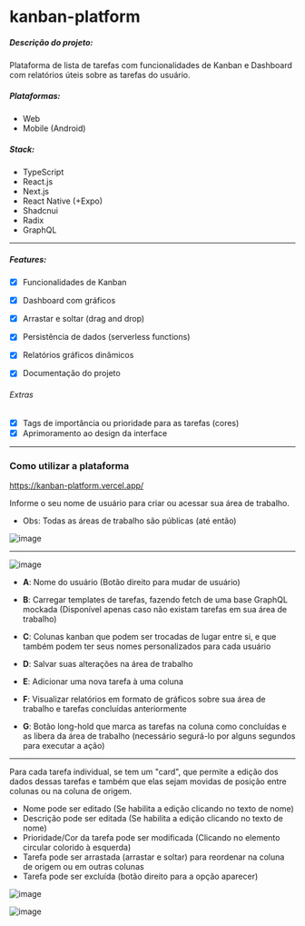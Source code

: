 # kanban-platform

##### Descrição do projeto:

Plataforma de lista de tarefas com funcionalidades de Kanban e Dashboard com relatórios úteis sobre as tarefas do usuário.

##### Plataformas:
- Web
- Mobile (Android)

##### Stack:
- TypeScript
- React.js
- Next.js
- React Native (+Expo)
- Shadcnui
- Radix
- GraphQL

---

##### Features:
- [x] Funcionalidades de Kanban 
- [x] Dashboard com gráficos
- [x] Arrastar e soltar (drag and drop)
- [x] Persistência de dados (serverless functions)
- [x] Relatórios gráficos dinâmicos
- [x] Documentação do projeto


###### Extras
- [x] Tags de importância ou prioridade para as tarefas (cores)
- [x] Aprimoramento ao design da interface

---

### Como utilizar a plataforma

https://kanban-platform.vercel.app/

Informe o seu nome de usuário para criar ou acessar sua área de trabalho. 
- Obs: Todas as áreas de trabalho são públicas (até então)

![image](https://github.com/user-attachments/assets/c6538e25-6059-4723-b9f2-f158c2bed9b8)

---

![image](https://github.com/user-attachments/assets/fd719ee1-db5c-4d24-99fa-8e148bb8ae05)

- **A**: Nome do usuário (Botão direito para mudar de usuário)

- **B**: Carregar templates de tarefas, fazendo fetch de uma base GraphQL mockada (Disponível apenas caso não existam tarefas em sua área de trabalho)

- **C**: Colunas kanban que podem ser trocadas de lugar entre si, e que também podem ter seus nomes personalizados para cada usuário

- **D**: Salvar suas alterações na área de trabalho

- **E**: Adicionar uma nova tarefa à uma coluna

- **F**: Visualizar relatórios em formato de gráficos sobre sua área de trabalho e tarefas concluídas anteriormente

- **G**: Botão long-hold que marca as tarefas na coluna como concluídas e as libera da área de trabalho (necessário segurá-lo por alguns segundos para executar a ação)

---

Para cada tarefa individual, se tem um "card", que permite a edição dos dados dessas tarefas e também que elas sejam movidas de posição entre colunas ou na coluna de origem.

- Nome pode ser editado (Se habilita a edição clicando no texto de nome)
- Descrição pode ser editada (Se habilita a edição clicando no texto de nome)
- Prioridade/Cor da tarefa pode ser modificada (Clicando no elemento circular colorido à esquerda)
- Tarefa pode ser arrastada (arrastar e soltar) para reordenar na coluna de origem ou em outras colunas
- Tarefa pode ser excluída (botão direito para a opção aparecer)

![image](https://github.com/user-attachments/assets/f7679896-97bf-4d63-a834-e6d1d7261bca)

![image](https://github.com/user-attachments/assets/d1415096-40fa-4e5d-805e-3753ab69d1e2)

